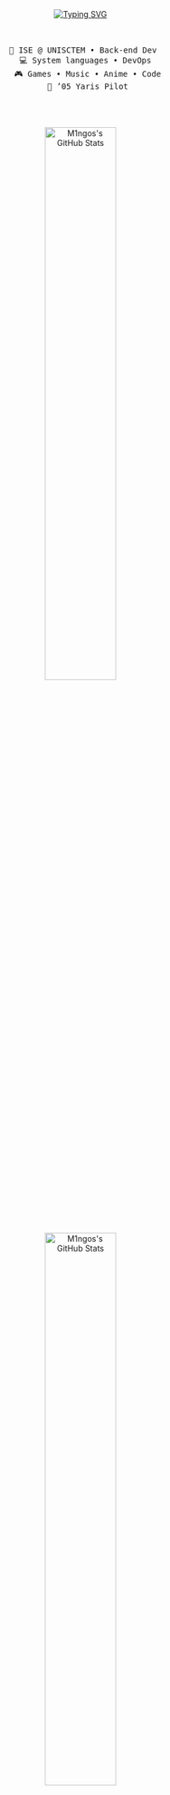<div align="center"> 
<a href="https://git.io/typing-svg"><img src="https://readme-typing-svg.demolab.com?font=Fira+Code&duration=2500&pause=500&color=00F712&multiline=true&repeat=false&width=500&height=80&lines=Welcome+fellow+smelly+nerd+I+too+;dabble+in+code%2C+break+things%2C+fix+them...;sometimes+in+that+order+%3A)" alt="Typing SVG" />
</a>
 <br><br> 
  <pre>    
    💼 ISE @ UNISCTEM • Back-end Dev   
    💻 System languages • DevOps  
    🎮 Games • Music • Anime • Code 
    🚗 ’05 Yaris Pilot 
  </pre> 
  <br><br> 
  <img src="https://github-readme-stats.vercel.app/api?username=M1ngos&theme=dark&show_icons=true&hide_border=true&count_private=true" alt="M1ngos's GitHub Stats" width="50%"  />
  <img src="https://streak-stats.demolab.com?user=M1ngos&theme=dark&hide_border=true" alt="M1ngos's GitHub Stats" width="50%"  /> 
<br><br><br>
</div>

